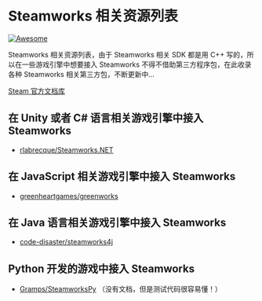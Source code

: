 Steamworks 相关资源列表 
==================
[![Awesome](https://cdn.rawgit.com/sindresorhus/awesome/d7305f38d29fed78fa85652e3a63e154dd8e8829/media/badge.svg)](https://github.com/kubili2013/awesome-steamworks)

Steamworks 相关资源列表，由于 Steamworks 相关 SDK 都是用 C++ 写的，所以在一些游戏引擎中想要接入 Steamworks 不得不借助第三方程序包，在此收录各种 Steamworks 相关第三方包，不断更新中...


[Steam 官方文档库](https://partner.steamgames.com/doc/home)



## 在 Unity 或者 C# 语言相关游戏引擎中接入 Steamworks
* [rlabrecque/Steamworks.NET](https://github.com/rlabrecque/Steamworks.NET)

## 在 JavaScript 相关游戏引擎中接入 Steamworks
* [greenheartgames/greenworks](https://github.com/greenheartgames/greenworks)

## 在 Java 语言相关游戏引擎中接入 Steamworks
* [code-disaster/steamworks4j](https://github.com/code-disaster/steamworks4j)


## Python 开发的游戏中接入 Steamworks
* [Gramps/SteamworksPy](https://github.com/Gramps/SteamworksPy) （没有文档，但是测试代码很容易懂！）
